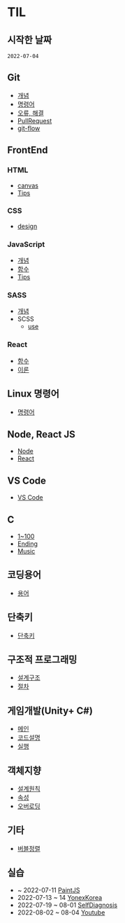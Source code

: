 # TIL
## 시작한 날짜
```
2022-07-04
```
## Git
+ [개념](./git/%EA%B0%9C%EB%85%90.md)
+ [명령어](./git/%EB%AA%85%EB%A0%B9%EC%96%B4.md)
+ [오류, 해결](./git/%EC%98%A4%EB%A5%98.md)
+ [PullRequest](./git/PR.md)
+ [git-flow](./git/git-flow.md)

## FrontEnd
### HTML
+ [canvas](./FrontEnd/HTML/%EA%B0%9C%EB%85%90.md)
+ [Tips](./FrontEnd/HTML/Tips.md)

### CSS
+ [design](./FrontEnd/CSS/style.md)

### JavaScript
+ [개념](./FrontEnd/JS/%EA%B0%9C%EB%85%90%2C%20method.md)
+ [함수](./FrontEnd/JS/function.md)
+ [Tips](./FrontEnd/JS/Tips%26%EA%B8%B0%EB%8A%A5.md)

### SASS
+ [개념](./FrontEnd/SASS/%EA%B0%9C%EB%85%90.md)
+ SCSS
    + [use](./FrontEnd/SASS/SCSS/%EC%82%AC%EC%9A%A9.md)

### React
+ [함수](./FrontEnd/ReactJS/%ED%95%A8%EC%88%98.md)
+ [이론](./FrontEnd/ReactJS/React.JS.md)

## Linux 명령어
+ [명령어](./Linux/%EB%AA%85%EB%A0%B9%EC%96%B4.md)

## Node, React JS
+ [Node](./Node.JS%2C%20React.JS/Node.js.md)
+ [React](./Node.JS%2C%20React.JS/React.js.md)

## VS Code
+ [VS Code](./vs%20code/vsCode.md)

## C
+ [1~100](./C/1~100%EA%B9%8C%EC%A7%80%20%EC%B6%9C%EB%A0%A5.md)
+ [Ending](./C/%EC%97%94%EB%94%A9%20%ED%81%AC%EB%A0%88%EB%94%A7%20%EA%B5%AC%ED%98%84.md)
+ [Music](./C/C%EC%96%B8%EC%96%B4%20%EC%9D%8C%EC%95%85%20%EB%84%A3%EA%B8%B0.md)

## 코딩용어
+ [용어](./%EC%BD%94%EB%94%A9%EC%9A%A9%EC%96%B4/%EC%BD%94%EB%94%A9%EC%9A%A9%EC%96%B4.md)

## 단축키
+ [단축키](./%EB%8B%A8%EC%B6%95%ED%82%A4/%EB%8B%A8%EC%B6%95%ED%82%A4.md)

## 구조적 프로그래밍
+ [설계구조](./%EA%B5%AC%EC%A1%B0%EC%A0%81%20%ED%94%84%EB%A1%9C%EA%B7%B8%EB%9E%98%EB%B0%8D/%EC%84%A4%EA%B3%84%EA%B5%AC%EC%A1%B0.md)
+ [절차](./%EA%B5%AC%EC%A1%B0%EC%A0%81%20%ED%94%84%EB%A1%9C%EA%B7%B8%EB%9E%98%EB%B0%8D/%EC%96%B8%EC%96%B4%20%EA%B0%9C%EB%B0%9C%20%EC%A0%88%EC%B0%A8.md)

## 게임개발(Unity+ C#)
+ [메인](./%EA%B2%8C%EC%9E%84%EA%B0%9C%EB%B0%9C/%ED%95%98%EB%8A%98%EC%9D%84%20%EB%82%98%EB%8A%94%20BaseMan/)
+ [코드설명](./%EA%B2%8C%EC%9E%84%EA%B0%9C%EB%B0%9C/%ED%95%98%EB%8A%98%EC%9D%84%20%EB%82%98%EB%8A%94%20BaseMan/C%23code%EC%84%A4%EB%AA%85.md)
+ [실행](./%EA%B2%8C%EC%9E%84%EA%B0%9C%EB%B0%9C/%ED%95%98%EB%8A%98%EC%9D%84%20%EB%82%98%EB%8A%94%20BaseMan/%EC%8B%A4%ED%96%89%EC%9E%A5%EB%A9%B4.md)

## 객체지향
+ [설계원칙](./%EA%B0%9D%EC%B2%B4%EC%A7%80%ED%96%A5/%EC%84%A4%EA%B3%84%EC%9B%90%EC%B9%99.md)
+ [속성](./%EA%B0%9D%EC%B2%B4%EC%A7%80%ED%96%A5/%EC%86%8D%EC%84%B1.md)
+ [오버로딩](./%EA%B0%9D%EC%B2%B4%EC%A7%80%ED%96%A5/%EC%98%A4%EB%B2%84%EB%A1%9C%EB%94%A9.md)

## 기타
+ [버블정렬](./%EA%B0%9C%EB%85%90.md/%EB%B2%84%EB%B8%94%EC%A0%95%EB%A0%AC.md)  

## 실습
+ ~ 2022-07-11 [PaintJS](https://github.com/computersyestem/PaintJS)
+ 2022-07-13 ~ 14 [YonexKorea](https://github.com/computersyestem/Yonex_Korea)
+ 2022-07-19 ~ 08-01 [SelfDiagnosis](https://github.com/computersyestem/SelfDiagnosis)
+ 2022-08-02 ~ 08-04 [Youtube](https://github.com/computersyestem/Youtube)
